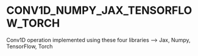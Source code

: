 # CONV1D_NUMPY_JAX_TENSORFLOW_TORCH
Conv1D operation implemented using these four libraries --> Jax, Numpy, TensorFlow, Torch
